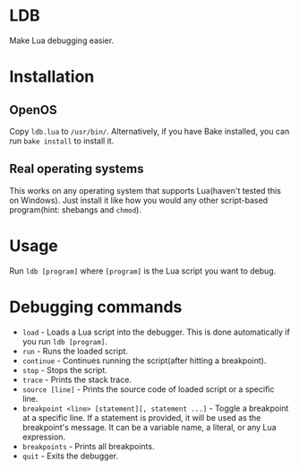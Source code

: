 # LDB
Make Lua debugging easier.

# Installation
## OpenOS
Copy `ldb.lua` to `/usr/bin/`. Alternatively, if you have Bake installed, you can run `bake install` to install it.

## Real operating systems
This works on any operating system that supports Lua(haven't tested this on Windows). Just install it like how you would any other script-based program(hint: shebangs and `chmod`).

# Usage
Run `ldb [program]` where `[program]` is the Lua script you want to debug.

# Debugging commands
- `load` - Loads a Lua script into the debugger. This is done automatically if you run `ldb [program]`.
- `run` - Runs the loaded script.
- `continue` - Continues running the script(after hitting a breakpoint).
- `stop` - Stops the script.
- `trace` - Prints the stack trace.
- `source [line]` - Prints the source code of loaded script or a specific line.
- `breakpoint <line> [statement][, statement ...]` - Toggle a breakpoint at a specific line. If a statement is provided, it will be used as the breakpoint's message. It can be a variable name, a literal, or any Lua expression.
- `breakpoints` - Prints all breakpoints.
- `quit` - Exits the debugger.

